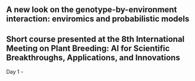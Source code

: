 ## A new look on the genotype-by-environment interaction: enviromics and probabilistic models
## Short course presented at the 8th International Meeting on Plant Breeding: AI for Scientific Breakthroughs, Applications, and Innovations

Day 1 - 
